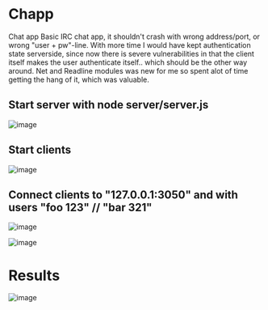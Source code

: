 # Chapp
Chat app
Basic IRC chat app, it shouldn't crash with wrong address/port, or wrong "user + pw"-line.
With more time I would have kept authentication state serverside, since now there is severe vulnerabilities in that the client itself makes
the user authenticate itself.. which should be the other way around.
Net and Readline modules was new for me so spent alot of time getting the hang of it, which was valuable.


## Start server with node server/server.js
![image](https://user-images.githubusercontent.com/83879466/191219716-724fe9c4-0361-4961-ac84-89df2852b77e.png)


## Start clients
![image](https://user-images.githubusercontent.com/83879466/191220323-d53eacdb-148c-45b1-a1a0-2ca30e99f160.png)


## Connect clients to "127.0.0.1:3050" and with users "foo 123" // "bar 321" 

![image](https://user-images.githubusercontent.com/83879466/191220707-de33d23d-2107-4708-bedb-a559b9f0eb1e.png)

![image](https://user-images.githubusercontent.com/83879466/191221237-340a3cc4-5fa2-4aac-9602-050e9d83bdd9.png)

# Results
![image](https://user-images.githubusercontent.com/83879466/191221863-fe595adb-7ff3-499c-8a6d-4136ae4afc16.png)
